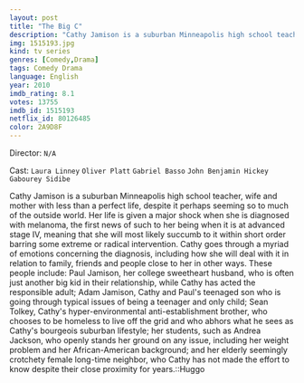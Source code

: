 ```yaml
---
layout: post
title: "The Big C"
description: "Cathy Jamison is a suburban Minneapolis high school teacher, wife and mother with less than a perfect life, despite it perhaps seeming so to much of the outside world. Her life is given a major shock when she is diagnosed with melanoma, the first news of such to her being when it is at advanced stage IV, meaning that she will most likely succumb to it within short order barring some extreme or radical intervention. Cathy goes through a myriad of emotions concerning the diagnosis, including how she will deal with it in relation to family, friends and people close to her in other ways..."
img: 1515193.jpg
kind: tv series
genres: [Comedy,Drama]
tags: Comedy Drama 
language: English
year: 2010
imdb_rating: 8.1
votes: 13755
imdb_id: 1515193
netflix_id: 80126485
color: 2A9D8F
---
```

Director: `N/A`  

Cast: `Laura Linney` `Oliver Platt` `Gabriel Basso` `John Benjamin Hickey` `Gabourey Sidibe` 

Cathy Jamison is a suburban Minneapolis high school teacher, wife and mother with less than a perfect life, despite it perhaps seeming so to much of the outside world. Her life is given a major shock when she is diagnosed with melanoma, the first news of such to her being when it is at advanced stage IV, meaning that she will most likely succumb to it within short order barring some extreme or radical intervention. Cathy goes through a myriad of emotions concerning the diagnosis, including how she will deal with it in relation to family, friends and people close to her in other ways. These people include: Paul Jamison, her college sweetheart husband, who is often just another big kid in their relationship, while Cathy has acted the responsible adult; Adam Jamison, Cathy and Paul's teenaged son who is going through typical issues of being a teenager and only child; Sean Tolkey, Cathy's hyper-environmental anti-establishment brother, who chooses to be homeless to live off the grid and who abhors what he sees as Cathy's bourgeois suburban lifestyle; her students, such as Andrea Jackson, who openly stands her ground on any issue, including her weight problem and her African-American background; and her elderly seemingly crotchety female long-time neighbor, who Cathy has not made the effort to know despite their close proximity for years.::Huggo